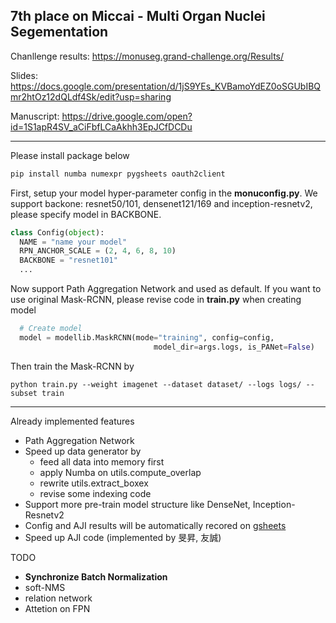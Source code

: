 ## 7th place on Miccai - Multi Organ Nuclei Segementation
Chanllenge results: https://monuseg.grand-challenge.org/Results/

Slides: https://docs.google.com/presentation/d/1jS9YEs_KVBamoYdEZ0oSGUbIBQmr2htOz12dQLdf4Sk/edit?usp=sharing

Manuscript: https://drive.google.com/open?id=1S1apR4SV_aCiFbfLCaAkhh3EpJCfDCDu

---

Please install package below
```python
pip install numba numexpr pygsheets oauth2client
```

First, setup your model hyper-parameter config in the **monuconfig.py**. We support backone: resnet50/101, densenet121/169 and inception-resnetv2, please specify model in BACKBONE.
```python
class Config(object):
  NAME = "name your model"
  RPN_ANCHOR_SCALE = (2, 4, 6, 8, 10)
  BACKBONE = "resnet101"
  ...
```

Now support Path Aggregation Network and used as default. If you want to use original Mask-RCNN, please revise code in **train.py** when creating model

```python
  # Create model
  model = modellib.MaskRCNN(mode="training", config=config,
                                model_dir=args.logs, is_PANet=False)
```



Then train the Mask-RCNN by
```
python train.py --weight imagenet --dataset dataset/ --logs logs/ --subset train
```

-------
Already implemented features
- Path Aggregation Network
- Speed up data generator by 
  - feed all data into memory first
  - apply Numba on utils.compute_overlap
  - rewrite utils.extract_boxex
  - revise some indexing code
- Support more pre-train model structure like DenseNet, Inception-Resnetv2
- Config and AJI results will be automatically recored on [gsheets](https://docs.google.com/spreadsheets/d/1bsn77IhLudcricP9VXeIycU-S5lByRo3mKUzlYjeFow/edit#gid=0)
- Speed up AJI code (implemented by 旻昇, 友誠)

TODO
- **Synchronize Batch Normalization**
- soft-NMS
- relation network
- Attetion on FPN

